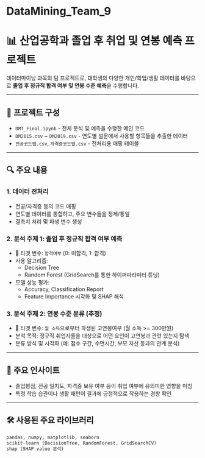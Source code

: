 # DataMining_Team_9

# 📊 산업공학과 졸업 후 취업 및 연봉 예측 프로젝트

데이터마이닝 과목의 팀 프로젝트로, 대학생의 다양한 개인/학업/생활 데이터를 바탕으로 **졸업 후 정규직 합격 여부 및 연봉 수준 예측**을 수행합니다.

---

## 📁 프로젝트 구성

- `DMT_Final.ipynb` - 전체 분석 및 예측을 수행한 메인 코드
- `DM2015.csv` ~ `DM2019.csv` - 연도별 설문에서 사용할 항목들을 추출한 데이터 
- `전공코드맵.csv`, `자격증코드맵.csv` - 전처리용 매핑 테이블

---

## 🔍 주요 내용

### 1. 데이터 전처리
- 전공/자격증 등의 코드 매핑
- 연도별 데이터를 통합하고, 주요 변수들을 정제/통일
- 결측치 처리 및 파생 변수 생성

### 2. 분석 주제 1: 졸업 후 정규직 합격 여부 예측
- 🎯 타겟 변수: `합격여부` (0: 미합격, 1: 합격)
- 사용 알고리즘:
  - Decision Tree
  - Random Forest (GridSearch를 통한 하이퍼파라미터 튜닝)
- 모델 성능 평가:
  - Accuracy, Classification Report
  - Feature Importance 시각화 및 SHAP 해석

### 3. 분석 주제 2: 연봉 수준 분류 (추정)
- 🎯 타겟 변수: `월 소득`으로부터 파생된 고연봉여부 (월 소득 >= 300만원)
- 분석 목적: 정규직 취업자들을 대상으로 어떤 요인이 고연봉과 관련 있는지 탐색
- 분류 방식 및 시각화 (예: 점수 구간, 수면시간, 부모 자산 등과의 관계 분석)

---

## 📌 주요 인사이트

- 졸업평점, 전공 일치도, 자격증 보유 여부 등이 취업 여부에 유의미한 영향을 미침
- 특정 학습 습관이나 생활 패턴이 결과에 긍정적으로 작용하는 경향 확인

---

## 🛠 사용된 주요 라이브러리

```python
pandas, numpy, matplotlib, seaborn  
scikit-learn (DecisionTree, RandomForest, GridSearchCV)  
shap (SHAP value 분석)
